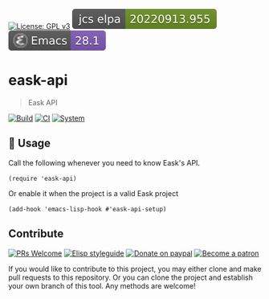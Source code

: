[![License: GPL v3](https://img.shields.io/badge/License-GPL%20v3-blue.svg)](https://www.gnu.org/licenses/gpl-3.0)
[![JCS-ELPA](https://raw.githubusercontent.com/jcs-emacs/badges/master/elpa/v/eask-api.svg)](https://jcs-emacs.github.io/jcs-elpa/#/eask-api)
[![Emacs](etc/badges/emacs.svg)](https://www.gnu.org/software/emacs/download.html)

# eask-api
> Eask API

[![Build](https://github.com/emacs-eask/eask-api/actions/workflows/build.yml/badge.svg)](https://github.com/emacs-eask/eask-api/actions/workflows/build.yml)
[![CI](https://github.com/emacs-eask/eask-api/actions/workflows/test.yml/badge.svg)](https://github.com/emacs-eask/eask-api/actions/workflows/test.yml)
[![System](https://github.com/emacs-eask/eask-api/actions/workflows/system.yml/badge.svg)](https://github.com/emacs-eask/eask-api/actions/workflows/system.yml)

## 🔨 Usage

Call the following whenever you need to know Eask's API.

```elisp
(require 'eask-api)
```

Or enable it when the project is a valid Eask project

```elisp
(add-hook 'emacs-lisp-hook #'eask-api-setup)
```

## Contribute

[![PRs Welcome](https://img.shields.io/badge/PRs-welcome-brightgreen.svg)](http://makeapullrequest.com)
[![Elisp styleguide](https://img.shields.io/badge/elisp-style%20guide-purple)](https://github.com/bbatsov/emacs-lisp-style-guide)
[![Donate on paypal](https://img.shields.io/badge/paypal-donate-1?logo=paypal&color=blue)](https://www.paypal.me/jcs090218)
[![Become a patron](https://img.shields.io/badge/patreon-become%20a%20patron-orange.svg?logo=patreon)](https://www.patreon.com/jcs090218)

If you would like to contribute to this project, you may either
clone and make pull requests to this repository. Or you can
clone the project and establish your own branch of this tool.
Any methods are welcome!
